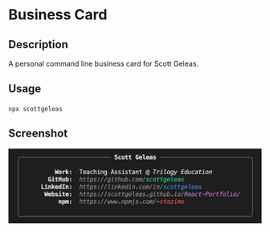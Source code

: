 # Business Card 

## Description
A personal command line business card for Scott Geleas.

## Usage
`
npx scottgeleas
`

## Screenshot 
![Command Line Business Card](./images/cl.png)

